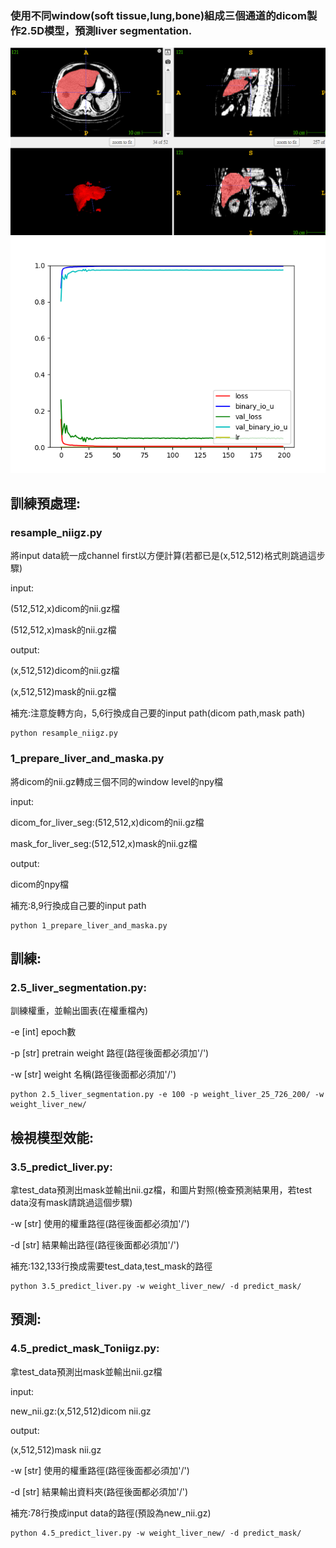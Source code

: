 
### 使用不同window(soft tissue,lung,bone)組成三個通道的dicom製作2.5D模型，預測liver segmentation.
![image](https://github.com/das61005/liver_segmentation/blob/main/img/liver1.png)
![image](https://github.com/das61005/liver_segmentation/blob/main/img/hist.png)
## 訓練預處理:

### resample_niigz.py

將input data統一成channel first以方便計算(若都已是(x,512,512)格式則跳過這步驟)

input:

(512,512,x)dicom的nii.gz檔

(512,512,x)mask的nii.gz檔

output:

(x,512,512)dicom的nii.gz檔

(x,512,512)mask的nii.gz檔

補充:注意旋轉方向，5,6行換成自己要的input path(dicom path,mask path)

    python resample_niigz.py

### 1_prepare_liver_and_maska.py

將dicom的nii.gz轉成三個不同的window level的npy檔

input:

dicom_for_liver_seg:(512,512,x)dicom的nii.gz檔

mask_for_liver_seg:(512,512,x)mask的nii.gz檔

output:

dicom的npy檔

補充:8,9行換成自己要的input path

    python 1_prepare_liver_and_maska.py

## 訓練:

### 2.5_liver_segmentation.py:

訓練權重，並輸出圖表(在權重檔內)

-e [int] epoch數

-p [str] pretrain weight 路徑(路徑後面都必須加'/')

-w [str] weight 名稱(路徑後面都必須加'/')

    python 2.5_liver_segmentation.py -e 100 -p weight_liver_25_726_200/ -w weight_liver_new/ 

## 檢視模型效能:

### 3.5_predict_liver.py:

拿test_data預測出mask並輸出nii.gz檔，和圖片對照(檢查預測結果用，若test data沒有mask請跳過這個步驟)

-w [str] 使用的權重路徑(路徑後面都必須加'/')

-d [str] 結果輸出路徑(路徑後面都必須加'/')

補充:132,133行換成需要test_data,test_mask的路徑

    python 3.5_predict_liver.py -w weight_liver_new/ -d predict_mask/

## 預測:

### 4.5_predict_mask_Toniigz.py:

拿test_data預測出mask並輸出nii.gz檔

input:

new_nii.gz:(x,512,512)dicom  nii.gz

output:

(x,512,512)mask nii.gz

-w [str] 使用的權重路徑(路徑後面都必須加'/')

-d [str] 結果輸出資料夾(路徑後面都必須加'/')

補充:78行換成input data的路徑(預設為new_nii.gz)

    python 4.5_predict_liver.py -w weight_liver_new/ -d predict_mask/


